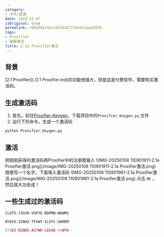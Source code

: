```yaml
---
category:
- 卡片/普通
date: 2024-12-07
isOriginal: true
permalink: /605d42c92ccdaf626727be912ae43d39
tags:
- Proxifier
- 破解激活
title: 2.1a Proxifier激活
---
```

## 背景
[2.1 Proxifier](./2.1 Proxifier.md)的功能很强大，但是这是付费软件，需要购买激活码。
## 生成激活码
1. 首先，前往[Proxifier-Keygen](https://github.com/y9nhjy/Proxifier-Keygen)，下载项目中的`Proxifier_Keygen.py` 文件
2. 运行下列命令，生成一个激活码
```bash
python Proxifier_Keygen.py
```
## 激活
把刚刚获得的激活码再Proxifier中的注册框输入
![IMG-20250108 110901911-2.1a Proxifier激活.png](/image/IMG-20250108 110901911-2.1a Proxifier激活.png)
随便写一个名字，下面填入激活码
![IMG-20250108 110901961-2.1a Proxifier激活.png](/image/IMG-20250108 110901961-2.1a Proxifier激活.png)
点击 `OK` ，然后就大功告成！
## 一些生成过的激活码
```setup
CLOT5-J3GYK-VGPYE-BDPMN-WKWMU
```

```portable
NY8VX-Z2NH2-TFXWY-IL5YC-GARRM
```

```mac
57J8Z-D2QD5-A37WU-LEG4E-43WYH
```